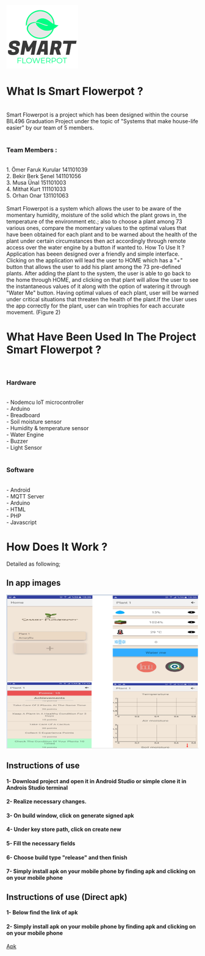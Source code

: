 <img src="https://github.com/Smart-flowerpot/Smart-Flowerpot-Arduino/blob/master/Alternatif_Logo.png" />

<h1>What Is Smart Flowerpot ?</h1>
<br>
Smart Flowerpot is a project which has been designed within the course BIL496 Graduation Project under the topic of "Systems that make house-life easier" by our team of 5 members. 
<br>
<br>
<h3>Team Members :</h3>
<br>
1. Ömer Faruk Kurular 141101039
<br>
2. Bekir Berk Şenel 141101056
<br>
3. Musa Ünal 151101003
<br>
4. Mithat Kurt 111101033
<br>
5. Orhan Onar 131101063
<br>
<br>
Smart Flowerpot is a system which allows the user to be aware of the momentary humidity, moisture of the solid which the plant grows in, the temperature of the environment etc.; also to choose a plant among 73 various ones, compare the momentary values to the optimal values that have been obtained for each plant and to be warned about the health of the plant under certain circumstances then act accordingly
through remote access over the water engine by a button if wanted to.
How To Use It ?
Application has beeen designed over a friendly and simple interface. Clicking on the application will lead the user to HOME which has 
a "+" button that allows the user to add his plant among the 73 pre-defined plants. After adding the plant to the system, the user is able to go back to the home through HOME, and clicking on that plant will allow the user to see the instantaneous values of it along with the option of watering it through "Water Me" button. Having optimal values of each plant, user will be warned under critical situations that threaten the health of the plant.If the User uses the app correctly for the plant, user can win trophies for each accurate movement. (Figure 2)

<h1>What Have Been Used In The Project Smart Flowerpot ?</h1>
<br>
<h3>Hardware</h3>
<br>
- Nodemcu IoT microcontroller 
<br>
- Arduino
<br>
- Breadboard
<br>
- Soil moisture sensor
<br>
- Humidity & temperature sensor
<br>
- Water Engine
<br>
- Buzzer
<br>
- Light Sensor
<br>
<br>
<h3>Software</h3>
<br>
- Android
<br>
- MQTT Server
<br>
- Arduino
<br>
- HTML
<br>
- PHP
<br>
- Javascript
<br>
<h1>How Does It Work ?</h1>
Detailed as following;


<h2> In app images </h2>
<img src="https://github.com/Smart-flowerpot/Smart-Flowerpot-Android/blob/master/Overall.png" />

<h2> Instructions of use </h2>
<h4> 1- Download project and open it in Android Studio or simple clone it in Androis Studio terminal </h4>
<h4> 2- Realize necessary changes. </h4>
<h4> 3- On build window, click on generate signed apk </h4>
<h4> 4- Under key store path, click on create new </h4>
<h4> 5- Fill the necessary fields </h4>
<h4> 6- Choose build type "release" and then finish </h4>
<h4> 7- Simply install apk on your mobile phone by finding apk and clicking on on your mobile phone </h4>

<h2> Instructions of use (Direct apk)</h2>
<h4> 1- Below find the link of apk </h4>
<h4> 2- Simply install apk on your mobile phone by finding apk and clicking on on your mobile phone </h4>
<a href="https://github.com/Smart-flowerpot/Smart-Flowerpot-Android/blob/master/app-debug.apk"> Apk </a>
